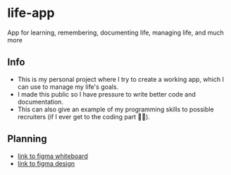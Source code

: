 # life-app
App for learning, remembering, documenting life, managing life, and much more

## Info
- This is my personal project where I try to create a working app, which I can use to manage my life's goals.
- I made this public so I have pressure to write better code and documentation.
- This can also give an example of my programming skills to possible recruiters (if I ever get to the coding part 🤷‍♂️).

## Planning
- [link to figma whiteboard](https://www.figma.com/file/mUcuSZVWG7mlSPI12BfMqv/life-app-whiteboard?t=1szFYypp6YAvBkCj-1)
- [link to figma design](https://www.figma.com/file/ywQKb4kPAFlwKmCFGLiITK/life-app-design?t=1szFYypp6YAvBkCj-1)
